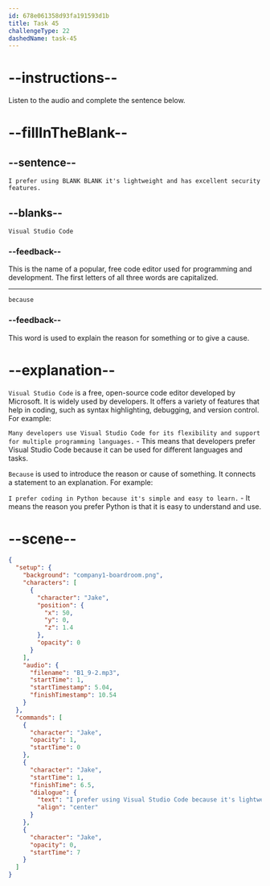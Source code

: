```yaml
---
id: 678e061358d93fa191593d1b
title: Task 45
challengeType: 22
dashedName: task-45
---
```


<!-- (audio) Jake: I prefer using Visual Studio Code because it's lightweight and has excellent security features. -->

# --instructions--

Listen to the audio and complete the sentence below.

# --fillInTheBlank--

## --sentence--

`I prefer using BLANK BLANK it's lightweight and has excellent security features.`

## --blanks--

`Visual Studio Code`

### --feedback--

This is the name of a popular, free code editor used for programming and development. The first letters of all three words are capitalized.

---

`because`

### --feedback--

This word is used to explain the reason for something or to give a cause.

# --explanation--

`Visual Studio Code` is a free, open-source code editor developed by Microsoft. It is widely used by developers. It offers a variety of features that help in coding, such as syntax highlighting, debugging, and version control. For example:

`Many developers use Visual Studio Code for its flexibility and support for multiple programming languages.` - This means that developers prefer Visual Studio Code because it can be used for different languages and tasks.

`Because` is used to introduce the reason or cause of something. It connects a statement to an explanation. For example:

`I prefer coding in Python because it's simple and easy to learn.` - It means the reason you prefer Python is that it is easy to understand and use.

# --scene--

```json
{
  "setup": {
    "background": "company1-boardroom.png",
    "characters": [
      {
        "character": "Jake",
        "position": {
          "x": 50,
          "y": 0,
          "z": 1.4
        },
        "opacity": 0
      }
    ],
    "audio": {
      "filename": "B1_9-2.mp3",
      "startTime": 1,
      "startTimestamp": 5.04,
      "finishTimestamp": 10.54
    }
  },
  "commands": [
    {
      "character": "Jake",
      "opacity": 1,
      "startTime": 0
    },
    {
      "character": "Jake",
      "startTime": 1,
      "finishTime": 6.5,
      "dialogue": {
        "text": "I prefer using Visual Studio Code because it's lightweight and has excellent security features.",
        "align": "center"
      }
    },
    {
      "character": "Jake",
      "opacity": 0,
      "startTime": 7
    }
  ]
}
```
